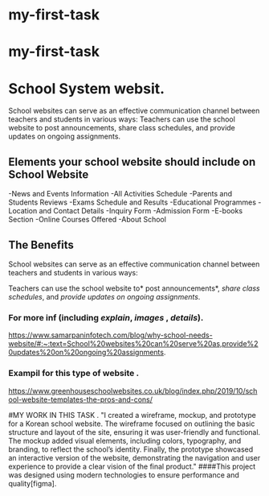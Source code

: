 # my-first-task

# my-first-task
# School System websit.
School websites can serve as an effective communication channel between teachers and students in various ways: Teachers can use the school website to post announcements, share class schedules, and provide updates on ongoing assignments.

## Elements your school website should include on School Website

-News and Events Information
-All Activities Schedule
-Parents and Students Reviews
-Exams Schedule and Results
-Educational Programmes
-Location and Contact Details
-Inquiry Form
-Admission Form
-E-books Section
-Online Courses Offered
-About School

## The Benefits 
School websites can serve as an effective communication channel between teachers and students in various ways:

Teachers can use the school website to* post announcements*, *share class schedules*, and *provide updates on ongoing assignments*.


### For more inf  (including *explain*, *images* , *details*).
https://www.samarpaninfotech.com/blog/why-school-needs-website/#:~:text=School%20websites%20can%20serve%20as,provide%20updates%20on%20ongoing%20assignments.


### Exampil for this type of website .
https://www.greenhouseschoolwebsites.co.uk/blog/index.php/2019/10/school-website-templates-the-pros-and-cons/


#MY WORK IN THIS TASK .
"I created a wireframe, mockup, and prototype for a Korean school website. The wireframe focused on outlining the basic structure and layout of the site, ensuring it was user-friendly and functional. The mockup added visual elements, including colors, typography, and branding, to reflect the school’s identity. Finally, the prototype showcased an interactive version of the website, demonstrating the navigation and user experience to provide a clear vision of the final product."
####This project was designed using modern technologies to ensure performance and quality[figma].
